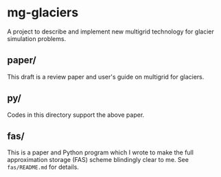 # mg-glaciers

A project to describe and implement new multigrid technology for glacier simulation problems.

## paper/

This draft is a review paper and user's guide on multigrid for glaciers.

## py/

Codes in this directory support the above paper.

## fas/

This is a paper and Python program which I wrote to make the full approximation storage (FAS) scheme blindingly clear to me.  See `fas/README.md` for details.

